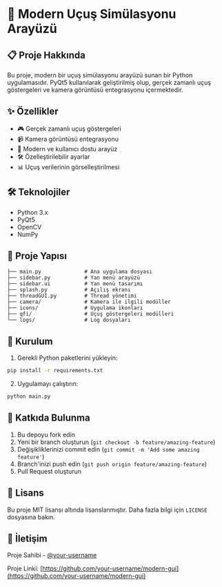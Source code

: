 # 🚀 Modern Uçuş Simülasyonu Arayüzü

## 📋 Proje Hakkında
Bu proje, modern bir uçuş simülasyonu arayüzü sunan bir Python uygulamasıdır. PyQt5 kullanılarak geliştirilmiş olup, gerçek zamanlı uçuş göstergeleri ve kamera görüntüsü entegrasyonu içermektedir.

## ✨ Özellikler
- 🎮 Gerçek zamanlı uçuş göstergeleri
- 📹 Kamera görüntüsü entegrasyonu
- 🎨 Modern ve kullanıcı dostu arayüz
- 🛠️ Özelleştirilebilir ayarlar
- 📊 Uçuş verilerinin görselleştirilmesi

## 🛠️ Teknolojiler
- Python 3.x
- PyQt5
- OpenCV
- NumPy

## 📁 Proje Yapısı
```
├── main.py              # Ana uygulama dosyası
├── sidebar.py           # Yan menü arayüzü
├── sidebar.ui           # Yan menü tasarımı
├── splash.py            # Açılış ekranı
├── threadGUI.py         # Thread yönetimi
├── camera/              # Kamera ile ilgili modüller
├── icons/               # Uygulama ikonları
├── qfi/                 # Uçuş göstergeleri modülleri
└── logs/                # Log dosyaları
```

## 🚀 Kurulum
1. Gerekli Python paketlerini yükleyin:
```bash
pip install -r requirements.txt
```

2. Uygulamayı çalıştırın:
```bash
python main.py
```

## 🤝 Katkıda Bulunma
1. Bu depoyu fork edin
2. Yeni bir branch oluşturun (`git checkout -b feature/amazing-feature`)
3. Değişikliklerinizi commit edin (`git commit -m 'Add some amazing feature'`)
4. Branch'inizi push edin (`git push origin feature/amazing-feature`)
5. Pull Request oluşturun

## 📝 Lisans
Bu proje MIT lisansı altında lisanslanmıştır. Daha fazla bilgi için `LICENSE` dosyasına bakın.

## 📧 İletişim
Proje Sahibi - [@your-username](https://github.com/your-username)

Proje Linki: [https://github.com/your-username/modern-gui](https://github.com/your-username/modern-gui)
